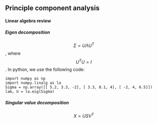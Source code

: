 ## Principle component analysis
#### Linear algebra review
##### Eigen decomposition
$$\Sigma=U\Lambda U^T$$, where $$U^TU=I$$.
In python, we use the following code: 

    import numpy as np 
    import numpy.linalg as la
    Sigma = np.array([[ 5.2, 3.3, -2], [ 3.3, 8.1, 4], [ -2, 4, 6.5]]) 
    lam, U = la.eig(Sigma)
##### Singular value decomposition
$$X=USV^T$$
